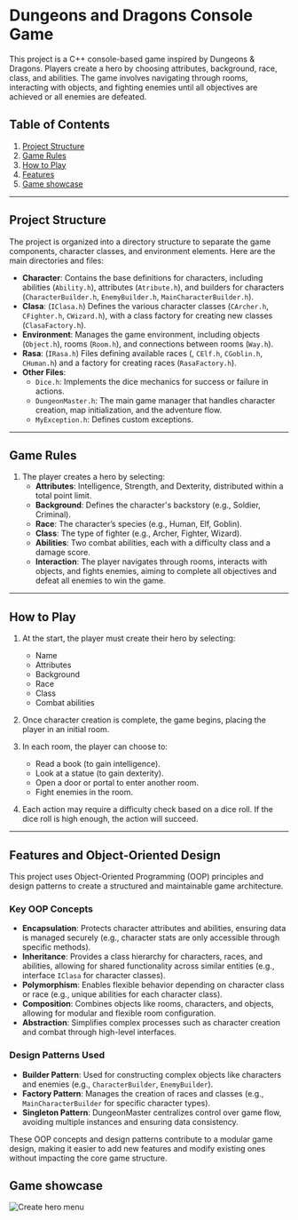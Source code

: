 # Dungeons and Dragons Console Game

This project is a C++ console-based game inspired by Dungeons & Dragons. Players create a hero by choosing attributes, background, race, class, and abilities. The game involves navigating through rooms, interacting with objects, and fighting enemies until all objectives are achieved or all enemies are defeated.

## Table of Contents
1. [Project Structure](#project-structure)
2. [Game Rules](#game-rules)
3. [How to Play](#how-to-play)
4. [Features](#features)
5. [Game showcase](#game-showcase)
---

## Project Structure

The project is organized into a directory structure to separate the game components, character classes, and environment elements. Here are the main directories and files:

- **Character**: Contains the base definitions for characters, including abilities (`Ability.h`), attributes (`Atribute.h`), and builders for characters (`CharacterBuilder.h`, `EnemyBuilder.h`, `MainCharacterBuilder.h`).
- **Clasa**: (`IClasa.h`) Defines the various character classes (`CArcher.h`, `CFighter.h`, `CWizard.h`), with a class factory for creating new classes (`ClasaFactory.h`).
- **Environment**: Manages the game environment, including objects (`Object.h`), rooms (`Room.h`), and connections between rooms (`Way.h`).
- **Rasa**: (`IRasa.h`) Files defining available races (, `CElf.h`, `CGoblin.h`, `CHuman.h`) and a factory for creating races (`RasaFactory.h`).
- **Other Files**:
  - `Dice.h`: Implements the dice mechanics for success or failure in actions.
  - `DungeonMaster.h`: The main game manager that handles character creation, map initialization, and the adventure flow.
  - `MyException.h`: Defines custom exceptions.

---

## Game Rules

1. The player creates a hero by selecting:
   - **Attributes**: Intelligence, Strength, and Dexterity, distributed within a total point limit.
   - **Background**: Defines the character's backstory (e.g., Soldier, Criminal).
   - **Race**: The character’s species (e.g., Human, Elf, Goblin).
   - **Class**: The type of fighter (e.g., Archer, Fighter, Wizard).
   - **Abilities**: Two combat abilities, each with a difficulty class and a damage score.
   - **Interaction**: The player navigates through rooms, interacts with objects, and fights enemies, aiming to complete all objectives and defeat all enemies to win the game.

---

## How to Play

1. At the start, the player must create their hero by selecting:
   - Name
   - Attributes
   - Background
   - Race
   - Class
   - Combat abilities

2. Once character creation is complete, the game begins, placing the player in an initial room.

3. In each room, the player can choose to:
   - Read a book (to gain intelligence).
   - Look at a statue (to gain dexterity).
   - Open a door or portal to enter another room.
   - Fight enemies in the room.

4. Each action may require a difficulty check based on a dice roll. If the dice roll is high enough, the action will succeed.

---

## Features and Object-Oriented Design

This project uses Object-Oriented Programming (OOP) principles and design patterns to create a structured and maintainable game architecture.

### Key OOP Concepts

- **Encapsulation**: Protects character attributes and abilities, ensuring data is managed securely (e.g., character stats are only accessible through specific methods).
- **Inheritance**: Provides a class hierarchy for characters, races, and abilities, allowing for shared functionality across similar entities (e.g., interface `IClasa` for character classes).
- **Polymorphism**: Enables flexible behavior depending on character class or race (e.g., unique abilities for each character class).
- **Composition**: Combines objects like rooms, characters, and objects, allowing for modular and flexible room configuration.
- **Abstraction**: Simplifies complex processes such as character creation and combat through high-level interfaces.

### Design Patterns Used

- **Builder Pattern**: Used for constructing complex objects like characters and enemies (e.g., `CharacterBuilder`, `EnemyBuilder`).
- **Factory Pattern**: Manages the creation of races and classes (e.g., `MainCharacterBuilder` for specific character types).
- **Singleton Pattern**: DungeonMaster centralizes control over game flow, avoiding multiple instances and ensuring data consistency.

These OOP concepts and design patterns contribute to a modular game design, making it easier to add new features and modify existing ones without impacting the core game structure.

## Game showcase

![Create hero menu](images/hero_cration.png)

